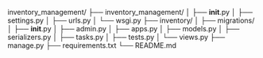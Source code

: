 inventory_management/
├── inventory_management/
│   ├── __init__.py
│   ├── settings.py
│   ├── urls.py
│   └── wsgi.py
├── inventory/
│   ├── migrations/
│   ├── __init__.py
│   ├── admin.py
│   ├── apps.py
│   ├── models.py
│   ├── serializers.py
│   ├── tasks.py
│   ├── tests.py
│   └── views.py
├── manage.py
├── requirements.txt
└── README.md

